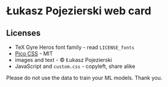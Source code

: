 # Łukasz Pojezierski web card
## Licenses
* TeX Gyre Heros font family - read `LICENSE_fonts`
* [Pico CSS](https://github.com/picocss/pico) - MIT
* images and text - © Łukasz Pojezierski
* JavaScript and `custom.css` - copyleft, share alike

Please do not use the data to train your ML models. Thank you.